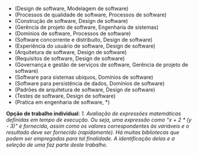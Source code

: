 - (Design de software, Modelagem de software)  
- (Processos de qualidade de software, Processos de software)  
- (Construção de software, Design de software)  
- (Gerência de projeto de software, Engenharia de sistemas)  
- (Dominios de software, Processos de software)  
- (Software concorrente e distribuito, Design de software)  
- (Experiência do usuário de software, Design de software)  
- (Arquitetura de software, Design de software)  
- (Requisitos de software, Design de software)  
- (Governança e gestão de serviços de software, Gerência de projeto de software)  
- (Software para sistemas ubiquos, Domínios de software)  
- (Software para persistência de dados, Domínios de software)  
- (Padrões de arquitetura de software, Design de software)  
- (Testes de software, Design de software)  
- (Pratica em engenharia de software, *)  


**Opção de trabalho individual**:
*1. Avaliação de expressões matemáticas definidas em tempo de execução. Ou seja, uma expressão como “x + 2 * (y - 3)” é fornecida, assim como os valores correspondentes às variáveis e o resultado deve ser fornecido (rapidamente). Há muitas bibliotecas que podem ser empregadas para tal finalidade. A identificação delas e a seleção de uma faz parte deste trabalho.*
